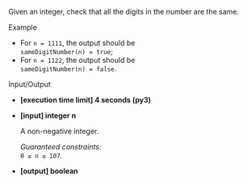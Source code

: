 
Given an integer, check that all the digits in the number are the same.

Example

-   For  `n = 1111`, the output should be  
    `sameDigitNumber(n) = true`;
-   For  `n = 1122`, the output should be  
    `sameDigitNumber(n) = false`.

Input/Output

-   **[execution time limit] 4 seconds (py3)**
    
-   **[input] integer n**
    
    A non-negative integer.
    
    _Guaranteed constraints:_  
    `0 ≤ n ≤ 107`.
    
-   **[output] boolean**